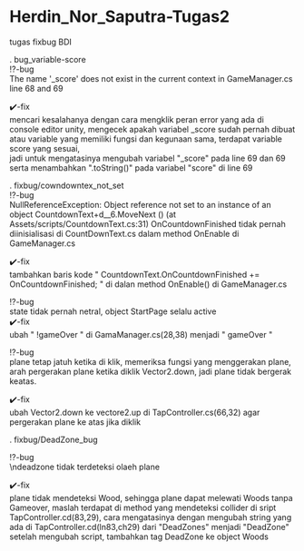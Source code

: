 # Herdin_Nor_Saputra-Tugas2
tugas fixbug BDI

. bug_variable-score<br />
:interrobang:-bug<br />
  The name '_score' does not exist in the current context in GameManager.cs line 68 and 69
 
:heavy_check_mark:-fix<br />
  mencari kesalahanya dengan cara mengklik peran error yang ada di console editor unity,
mengecek apakah variabel _score sudah pernah dibuat atau variable yang memiliki fungsi dan kegunaan sama,
terdapat variable score yang sesuai,<br />
jadi untuk mengatasinya mengubah variabel "_score" pada line 69 dan 69 serta menambahkan ".toString()" pada variabel "score" di line 69<br />

. fixbug/cowndowntex_not_set<br />
:interrobang:-bug<br />
  NullReferenceException: Object reference not set to an instance of an object
CountdownText+d__6.MoveNext () (at Assets/scripts/CountdownText.cs:31)
OnCountdownFinished tidak pernah diinisialisasi di CountDownText.cs dalam method OnEnable di GameManager.cs

:heavy_check_mark:-fix<br />
  tambahkan baris kode " CountdownText.OnCountdownFinished += OnCountdownFinished; " di dalan method OnEnable() di GameManager.cs<br />
  
:interrobang:-bug<br />
  state tidak pernah netral, object StartPage selalu active<br />
:heavy_check_mark:-fix<br />
  ubah " !gameOver " di GamaManager.cs(28,38) menjadi " gameOver "

:interrobang:-bug<br />
  plane tetap jatuh ketika di klik,
memeriksa fungsi yang menggerakan plane,
arah pergerakan plane ketika diklik Vector2.down, jadi plane tidak bergerak keatas.

:heavy_check_mark:-fix<br />
  ubah Vector2.down ke vectore2.up di TapController.cs(66,32) agar pergerakan plane ke atas jika diklik

. fixbug/DeadZone_bug

:interrobang:-bug <br />
  \ndeadzone tidak terdeteksi olaeh plane
  
:heavy_check_mark:-fix<br />
  plane tidak mendeteksi Wood, sehingga plane dapat melewati Woods tanpa Gameover,
maslah terdapat di method yang mendeteksi collider di sript TapController.cd(83,29),
cara mengatasinya dengan mengubah string yang ada di TapController.cd(ln83,ch29) dari "DeadZones" menjadi "DeadZone"
  setelah mengubah script, tambahkan tag DeadZone ke object Woods
